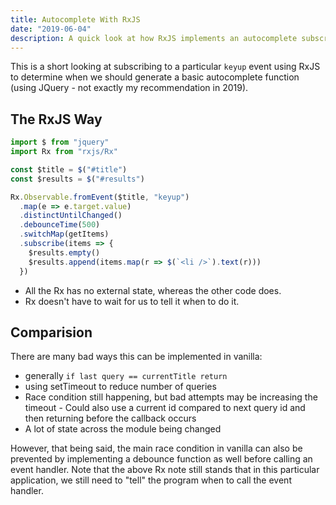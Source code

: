```yaml
---
title: Autocomplete With RxJS
date: "2019-06-04"
description: A quick look at how RxJS implements an autocomplete subscription.
---
```


This is a short looking at subscribing to a particular `keyup` event using RxJS to determine when we should generate a basic autocomplete function (using JQuery - not exactly my recommendation in 2019).

<Ad />

## The RxJS Way

```javascript
import $ from "jquery"
import Rx from "rxjs/Rx"

const $title = $("#title")
const $results = $("#results")

Rx.Observable.fromEvent($title, "keyup")
  .map(e => e.target.value)
  .distinctUntilChanged()
  .debounceTime(500)
  .switchMap(getItems)
  .subscribe(items => {
    $results.empty()
    $results.append(items.map(r => $(`<li />`).text(r)))
  })
```

- All the Rx has no external state, whereas the other code does.
- Rx doesn't have to wait for us to tell it when to do it.

<Ad />

## Comparision

There are many bad ways this can be implemented in vanilla:

- generally `if last query == currentTitle return`
- using setTimeout to reduce number of queries
- Race condition still happening, but bad attempts may be increasing the timeout - Could also use a current id compared to next query id and then returning before the callback occurs
- A lot of state across the module being changed

However, that being said, the main race condition in vanilla can also be prevented by implementing a debounce function as well before calling an event handler. Note that the above Rx note still stands that in this particular application, we still need to "tell" the program when to call the event handler.
